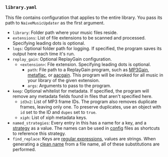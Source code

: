 ### `library.yaml`
This file contains configuration that applies to the entire library. You pass its path to `NaiveMusicUpdater` as the first argument.
* `library`: Folder path where your music files reside.
* `extensions`: List of file extensions to be scanned and processed. Specifying leading dots is optional.
* `logs`: Optional folder path for logging. If specified, the program saves its output here each time it's run.
* `replay_gain`: Optional ReplayGain configuration.
  * `<extension>`: File extension. Specifying leading dots is optional.
    * `path`: File path to a ReplayGain program, such as [MP3Gain](http://mp3gain.sourceforge.net/), [metaflac](https://ftp.osuosl.org/pub/xiph/releases/flac/), or [aacgain](http://aacgain.altosdesign.com/). This program will be invoked for all music in your library of the given extension.
    * `args`: Arguments to pass to the program.
* `keep`: Optional whitelist for metadata. If specified, the program will remove any metadata fields found in files that aren't specified here.
  * `id3v2`: List of MP3 frame IDs. The program also removes duplicate frames, leaving only one. To preserve duplicates, use an object with `id` set to the ID and `dupes` set to `true`.
  * `xiph`: List of xiph metadata keys.
* `named_strategies`: Every entry in this has a name for a key, and a [strategy](strategies.md) as a value. The names can be used in [config](config.md) files as shortcuts to reference this strategy.
* `find_replace`: Keys are [regular expressions](https://en.wikipedia.org/wiki/Regular_expression), values are strings. When generating a [clean name](names.md) from a file name, all of these substitutions are performed.
